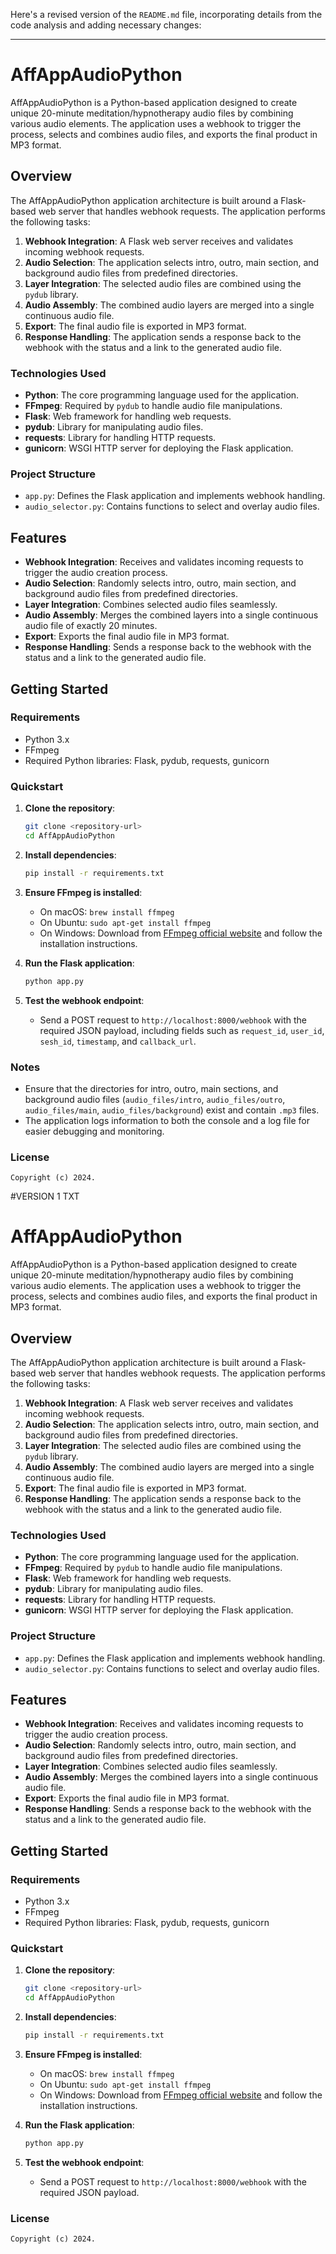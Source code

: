 Here's a revised version of the `README.md` file, incorporating details from the code analysis and adding necessary changes:

---

# AffAppAudioPython

AffAppAudioPython is a Python-based application designed to create unique 20-minute meditation/hypnotherapy audio files by combining various audio elements. The application uses a webhook to trigger the process, selects and combines audio files, and exports the final product in MP3 format.

## Overview

The AffAppAudioPython application architecture is built around a Flask-based web server that handles webhook requests. The application performs the following tasks:

1. **Webhook Integration**: A Flask web server receives and validates incoming webhook requests.
2. **Audio Selection**: The application selects intro, outro, main section, and background audio files from predefined directories.
3. **Layer Integration**: The selected audio files are combined using the `pydub` library.
4. **Audio Assembly**: The combined audio layers are merged into a single continuous audio file.
5. **Export**: The final audio file is exported in MP3 format.
6. **Response Handling**: The application sends a response back to the webhook with the status and a link to the generated audio file.

### Technologies Used

- **Python**: The core programming language used for the application.
- **FFmpeg**: Required by `pydub` to handle audio file manipulations.
- **Flask**: Web framework for handling web requests.
- **pydub**: Library for manipulating audio files.
- **requests**: Library for handling HTTP requests.
- **gunicorn**: WSGI HTTP server for deploying the Flask application.

### Project Structure

- `app.py`: Defines the Flask application and implements webhook handling.
- `audio_selector.py`: Contains functions to select and overlay audio files.

## Features

- **Webhook Integration**: Receives and validates incoming requests to trigger the audio creation process.
- **Audio Selection**: Randomly selects intro, outro, main section, and background audio files from predefined directories.
- **Layer Integration**: Combines selected audio files seamlessly.
- **Audio Assembly**: Merges the combined layers into a single continuous audio file of exactly 20 minutes.
- **Export**: Exports the final audio file in MP3 format.
- **Response Handling**: Sends a response back to the webhook with the status and a link to the generated audio file.

## Getting Started

### Requirements

- Python 3.x
- FFmpeg
- Required Python libraries: Flask, pydub, requests, gunicorn

### Quickstart

1. **Clone the repository**:
    ```sh
    git clone <repository-url>
    cd AffAppAudioPython
    ```

2. **Install dependencies**:
    ```sh
    pip install -r requirements.txt
    ```

3. **Ensure FFmpeg is installed**:
    - On macOS: `brew install ffmpeg`
    - On Ubuntu: `sudo apt-get install ffmpeg`
    - On Windows: Download from [FFmpeg official website](https://ffmpeg.org/download.html) and follow the installation instructions.

4. **Run the Flask application**:
    ```sh
    python app.py
    ```

5. **Test the webhook endpoint**:
    - Send a POST request to `http://localhost:8000/webhook` with the required JSON payload, including fields such as `request_id`, `user_id`, `sesh_id`, `timestamp`, and `callback_url`.

### Notes

- Ensure that the directories for intro, outro, main sections, and background audio files (`audio_files/intro`, `audio_files/outro`, `audio_files/main`, `audio_files/background`) exist and contain `.mp3` files.
- The application logs information to both the console and a log file for easier debugging and monitoring.

### License

```
Copyright (c) 2024.
```




#VERSION 1 TXT
# AffAppAudioPython

AffAppAudioPython is a Python-based application designed to create unique 20-minute meditation/hypnotherapy audio files by combining various audio elements. The application uses a webhook to trigger the process, selects and combines audio files, and exports the final product in MP3 format.

## Overview

The AffAppAudioPython application architecture is built around a Flask-based web server that handles webhook requests. The application performs the following tasks:

1. **Webhook Integration**: A Flask web server receives and validates incoming webhook requests.
2. **Audio Selection**: The application selects intro, outro, main section, and background audio files from predefined directories.
3. **Layer Integration**: The selected audio files are combined using the `pydub` library.
4. **Audio Assembly**: The combined audio layers are merged into a single continuous audio file.
5. **Export**: The final audio file is exported in MP3 format.
6. **Response Handling**: The application sends a response back to the webhook with the status and a link to the generated audio file.

### Technologies Used

- **Python**: The core programming language used for the application.
- **FFmpeg**: Required by `pydub` to handle audio file manipulations.
- **Flask**: Web framework for handling web requests.
- **pydub**: Library for manipulating audio files.
- **requests**: Library for handling HTTP requests.
- **gunicorn**: WSGI HTTP server for deploying the Flask application.

### Project Structure

- `app.py`: Defines the Flask application and implements webhook handling.
- `audio_selector.py`: Contains functions to select and overlay audio files.

## Features

- **Webhook Integration**: Receives and validates incoming requests to trigger the audio creation process.
- **Audio Selection**: Randomly selects intro, outro, main section, and background audio files from predefined directories.
- **Layer Integration**: Combines selected audio files seamlessly.
- **Audio Assembly**: Merges the combined layers into a single continuous audio file.
- **Export**: Exports the final audio file in MP3 format.
- **Response Handling**: Sends a response back to the webhook with the status and a link to the generated audio file.

## Getting Started

### Requirements

- Python 3.x
- FFmpeg
- Required Python libraries: Flask, pydub, requests, gunicorn

### Quickstart

1. **Clone the repository**:
    ```sh
    git clone <repository-url>
    cd AffAppAudioPython
    ```

2. **Install dependencies**:
    ```sh
    pip install -r requirements.txt
    ```

3. **Ensure FFmpeg is installed**:
    - On macOS: `brew install ffmpeg`
    - On Ubuntu: `sudo apt-get install ffmpeg`
    - On Windows: Download from [FFmpeg official website](https://ffmpeg.org/download.html) and follow the installation instructions.

4. **Run the Flask application**:
    ```sh
    python app.py
    ```

5. **Test the webhook endpoint**:
    - Send a POST request to `http://localhost:8000/webhook` with the required JSON payload.

### License

```
Copyright (c) 2024.
```